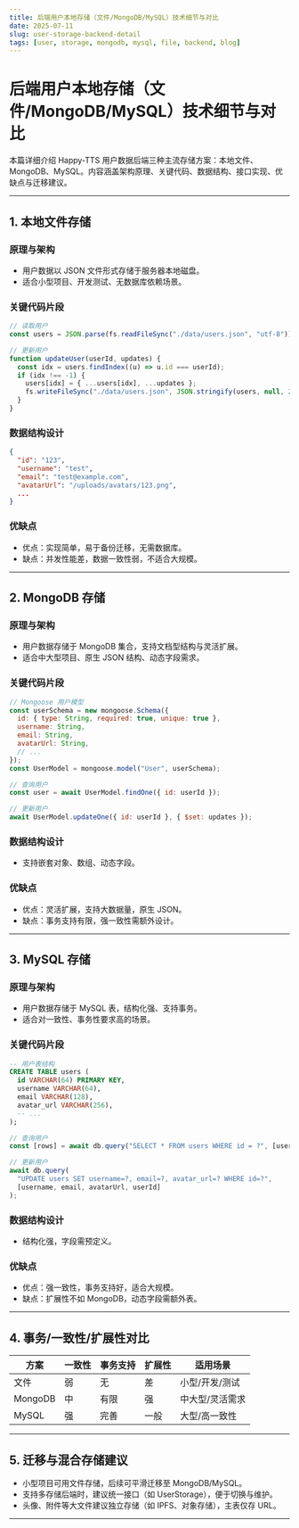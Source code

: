 ```yaml
---
title: 后端用户本地存储（文件/MongoDB/MySQL）技术细节与对比
date: 2025-07-11
slug: user-storage-backend-detail
tags: [user, storage, mongodb, mysql, file, backend, blog]
---
```


# 后端用户本地存储（文件/MongoDB/MySQL）技术细节与对比

本篇详细介绍 Happy-TTS 用户数据后端三种主流存储方案：本地文件、MongoDB、MySQL。内容涵盖架构原理、关键代码、数据结构、接口实现、优缺点与迁移建议。

---

## 1. 本地文件存储

### 原理与架构

- 用户数据以 JSON 文件形式存储于服务器本地磁盘。
- 适合小型项目、开发测试、无数据库依赖场景。

### 关键代码片段

```js
// 读取用户
const users = JSON.parse(fs.readFileSync("./data/users.json", "utf-8"));

// 更新用户
function updateUser(userId, updates) {
  const idx = users.findIndex((u) => u.id === userId);
  if (idx !== -1) {
    users[idx] = { ...users[idx], ...updates };
    fs.writeFileSync("./data/users.json", JSON.stringify(users, null, 2));
  }
}
```

### 数据结构设计

```json
{
  "id": "123",
  "username": "test",
  "email": "test@example.com",
  "avatarUrl": "/uploads/avatars/123.png",
  ...
}
```

### 优缺点

- 优点：实现简单，易于备份迁移，无需数据库。
- 缺点：并发性能差，数据一致性弱，不适合大规模。

---

## 2. MongoDB 存储

### 原理与架构

- 用户数据存储于 MongoDB 集合，支持文档型结构与灵活扩展。
- 适合中大型项目、原生 JSON 结构、动态字段需求。

### 关键代码片段

```js
// Mongoose 用户模型
const userSchema = new mongoose.Schema({
  id: { type: String, required: true, unique: true },
  username: String,
  email: String,
  avatarUrl: String,
  // ...
});
const UserModel = mongoose.model("User", userSchema);

// 查询用户
const user = await UserModel.findOne({ id: userId });

// 更新用户
await UserModel.updateOne({ id: userId }, { $set: updates });
```

### 数据结构设计

- 支持嵌套对象、数组、动态字段。

### 优缺点

- 优点：灵活扩展，支持大数据量，原生 JSON。
- 缺点：事务支持有限，强一致性需额外设计。

---

## 3. MySQL 存储

### 原理与架构

- 用户数据存储于 MySQL 表，结构化强、支持事务。
- 适合对一致性、事务性要求高的场景。

### 关键代码片段

```sql
-- 用户表结构
CREATE TABLE users (
  id VARCHAR(64) PRIMARY KEY,
  username VARCHAR(64),
  email VARCHAR(128),
  avatar_url VARCHAR(256),
  -- ...
);
```

```js
// 查询用户
const [rows] = await db.query("SELECT * FROM users WHERE id = ?", [userId]);

// 更新用户
await db.query(
  "UPDATE users SET username=?, email=?, avatar_url=? WHERE id=?",
  [username, email, avatarUrl, userId]
);
```

### 数据结构设计

- 结构化强，字段需预定义。

### 优缺点

- 优点：强一致性，事务支持好，适合大规模。
- 缺点：扩展性不如 MongoDB，动态字段需额外表。

---

## 4. 事务/一致性/扩展性对比

| 方案    | 一致性 | 事务支持 | 扩展性 | 适用场景        |
| ------- | ------ | -------- | ------ | --------------- |
| 文件    | 弱     | 无       | 差     | 小型/开发/测试  |
| MongoDB | 中     | 有限     | 强     | 中大型/灵活需求 |
| MySQL   | 强     | 完善     | 一般   | 大型/高一致性   |

---

## 5. 迁移与混合存储建议

- 小型项目可用文件存储，后续可平滑迁移至 MongoDB/MySQL。
- 支持多存储后端时，建议统一接口（如 UserStorage），便于切换与维护。
- 头像、附件等大文件建议独立存储（如 IPFS、对象存储），主表仅存 URL。

---
